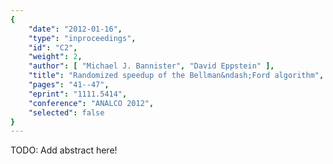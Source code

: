 ```yaml
---
{
    "date": "2012-01-16",
    "type": "inproceedings",
    "id": "C2",
    "weight": 2,
    "author": [ "Michael J. Bannister", "David Eppstein" ],
    "title": "Randomized speedup of the Bellman&ndash;Ford algorithm",
    "pages": "41--47",
    "eprint": "1111.5414",
    "conference": "ANALCO 2012",
    "selected": false
}
---
```


TODO: Add abstract here!
 
